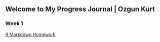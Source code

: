 ## Welcome to My Progress Journal | Ozgun Kurt

### Week 1

[R Markdown Homework](file:///Users/ozgunkurt/Desktop/BDA-503.html)


